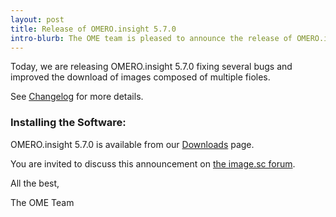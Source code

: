 ```yaml
---
layout: post
title: Release of OMERO.insight 5.7.0
intro-blurb: The OME team is pleased to announce the release of OMERO.insight 5.7.0
---
```


Today, we are releasing OMERO.insight 5.7.0 fixing several bugs and improved the download of images
composed of multiple fioles.

See [Changelog](https://github.com/ome/omero-insight/blob/v5.7.0/CHANGELOG.md) for more details.

### Installing the Software:

OMERO.insight 5.7.0 is available from our
[Downloads](https://www.openmicroscopy.org/omero/downloads/) page.

You are invited to discuss this announcement on
[the image.sc forum](https://forum.image.sc/).

All the best,

The OME Team
